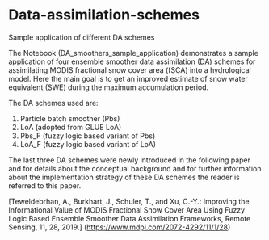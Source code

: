 # Data-assimilation-schemes
Sample application of different DA schemes

The Notebook (DA_smoothers_sample_application) demonstrates a sample application of four ensemble smoother data assimilation (DA) schemes for assimilating MODIS fractional snow cover area (fSCA) into a hydrological model. Here the main goal is to get an improved estimate of snow water equivalent (SWE) during the maximum accumulation period. 

The DA schemes used are:
 1. Particle batch smoother (Pbs)
 2. LoA (adopted from GLUE LoA)
 3. Pbs_F (fuzzy logic based variant of Pbs)
 4. LoA_F (fuzzy logic based variant of LoA)

The last three DA schemes were newly introduced in the following paper and for details about the conceptual background and for further information about the implementation strategy of these DA schemes the reader is referred to this paper.

 [Teweldebrhan, A., Burkhart, J., Schuler, T., and Xu, C.-Y.: Improving the Informational Value of MODIS 
 Fractional Snow Cover Area Using Fuzzy Logic Based Ensemble Smoother Data Assimilation Frameworks, Remote 
 Sensing, 11, 28, 2019.] (https://www.mdpi.com/2072-4292/11/1/28)
